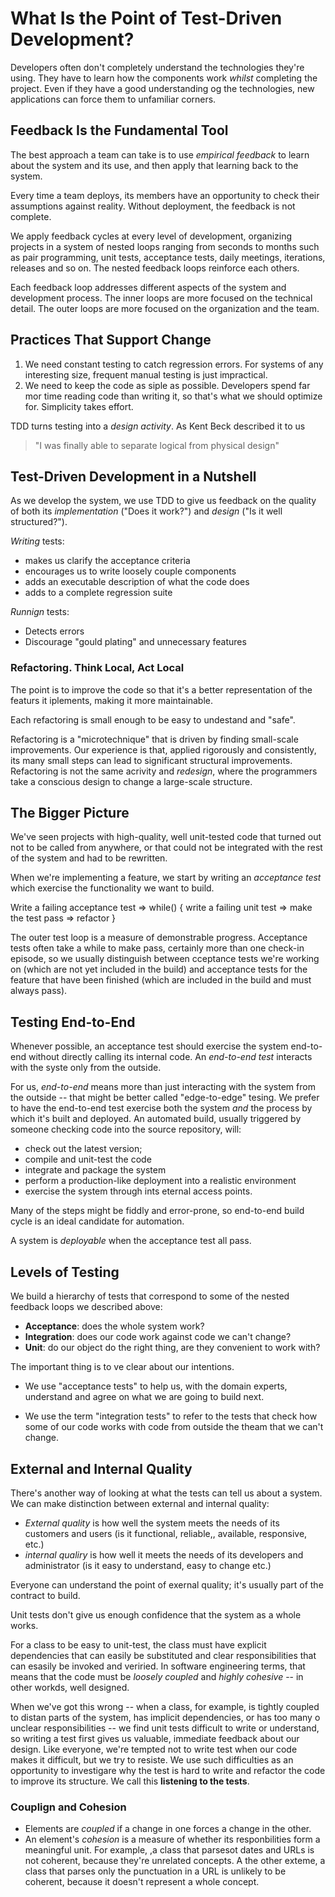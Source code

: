 What Is the Point of Test-Driven Development?
=============================================

Developers often don't completely understand the technologies they're using. They have to learn how the components work *whilst* completing the project. Even if they have a good understanding og the technologies, new applications can force them to unfamiliar corners.

## Feedback Is the Fundamental Tool
The best approach a team can take is to use *empirical feedback* to learn about the system and its use, and then apply that learning back to the system.

Every time a team deploys, its members have an opportunity to check their assumptions against reality. Without deployment, the feedback is not complete.

We apply feedback cycles at every level of development, organizing projects in a system of nested loops ranging from seconds to months such as pair programming, unit tests, acceptance tests, daily meetings, iterations, releases and so on. The nested feedback loops reinforce each others.

Each feedback loop addresses different aspects of the system and development process. The inner loops are more focused on the technical detail. The outer loops are more focused on the organization and the team.

## Practices That Support Change

1. We need constant testing to catch regression errors. For systems of any interesting size, frequent manual testing is just impractical.
2. We need to keep the code as siple as possible. Developers spend far mor time reading code than writing it, so that's what we should optimize for. Simplicity takes effort.

TDD turns testing into a *design activity*. As Kent Beck described it to us

> "I was finally able to separate logical from physical design"

## Test-Driven Development in a Nutshell

As we develop the system, we use TDD to give us feedback on the quality of both its *implementation* ("Does it work?") and *design* ("Is it well structured?").

*Writing* tests:

* makes us clarify the acceptance criteria
* encourages us to write loosely couple components
* adds an executable description of what the code does
* adds to a complete regression suite

*Runnign* tests:

* Detects errors
* Discourage "gould plating" and unnecessary features

### Refactoring. Think Local, Act Local
The point is to improve the code so that it's a better representation of the featurs it iplements, making it more maintainable.

Each refactoring is small enough to be easy to undestand and "safe".

Refactoring is a "microtechnique" that is driven by finding small-scale improvements. Our experience is that, applied rigorously and consistently, its many small steps can lead to significant structural improvements. Refactoring is not the same acrivity and *redesign*, where the programmers take a conscious design to change a large-scale structure.


## The Bigger Picture
We've seen projects with high-quality, well unit-tested code that turned out not to be called from anywhere, or that could not be integrated with the rest of the system and had to be rewritten.

When we're implementing a feature, we start by writing an *acceptance test* which exercise the functionality we want to build.

Write a failing acceptance test => while() { write a failing unit test => make the test pass => refactor  }

The outer test loop is a measure of demonstrable progress. Acceptance tests often take a while to make pass, certainly more than one check-in episode, so we usually distinguish between cceptance tests we're working on (which are not yet included in the build) and acceptance tests for the feature that have been finished (which are included in the build and must always pass).

## Testing End-to-End
Whenever possible, an acceptance test should exercise the system end-to-end without directly calling its internal code. An *end-to-end test* interacts with the syste only from the outside.

For us, *end-to-end* means more than just interacting with the system from the outside -- that might be better called "edge-to-edge" tesing. We prefer to have the end-to-end test exercise both the system *and* the process by which it's built and deployed. An automated build, usually triggered by someone checking code into the source repository, will:

* check out the latest version;
* compile and unit-test the code
* integrate and package the system
* perform a production-like deployment into a realistic environment
* exercise the system through ints eternal access points.

Many of the steps might be fiddly and error-prone, so end-to-end build cycle is an ideal candidate for automation.

A system is *deployable* when the acceptance test all pass.

## Levels of Testing
We build a hierarchy of tests that correspond to some of the nested feedback loops we described above:

* **Acceptance**: does the whole system work?
* **Integration**: does our code work against code we can't change?
* **Unit**: do our object do the right thing, are they convenient to work with?

The important thing is to ve clear about our intentions. 

* We use "acceptance tests" to help us, with the domain experts, understand and agree on what we are going to build next.

* We use the term "integration tests" to refer to the tests that check how some of our code works with code from outside the theam that we can't change.


## External and Internal Quality
There's another way of looking at what the tests can tell us about a system. We can make  distinction between external and internal quality: 

* *External quality* is how well the system meets the needs of its customers and users (is it functional, reliable,, available, responsive, etc.)
* *internal qualiry* is how well it meets the needs of its developers and administrator (is it easy to understand, easy to change etc.)

Everyone can understand the point of exernal quality; it's usually part of the contract to build.

Unit tests don't give us enough confidence that the system as a whole works. 

For a class to be easy to unit-test, the class must have explicit dependencies that can easily be substituted and clear responsibilities that can esasily be invoked and veriried. In software engineering terms, that means that the code must be *loosely coupled* and *highly cohesive* -- in other workds, well designed.

When we've got this wrong -- when a class, for example, is tightly coupled to distan parts of the system, has implicit dependencies, or has too many o unclear responsibilities -- we find unit tests difficult to write or understand, so writing a test first gives us valuable, immediate feedback about our design. Like everyone, we're tempted not to write test when our code makes it difficult, but we try to resiste. We use such difficulties as an opportunity to investigare why the test is hard to write and refactor the code to improve its structure. We call this **listening to the tests**.

### Couplign and Cohesion

* Elements are *coupled* if a change in one forces a change in the other.
* An element's *cohesion* is a measure of whether its responbilities form a meaningful unit. For example, ,a class that parsesot dates and URLs is not coherent, because they're unrelated concepts. A the other exteme, a class that parses only the punctuation in a URL is unlikely to be coherent, because it doesn't represent a whole concept.
